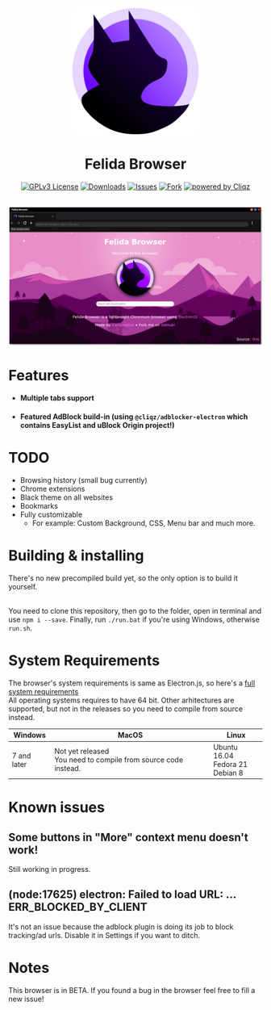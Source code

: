 <p align="center"><img width="250" height="250" src="./assets/icon.png" alt="Felida icon"></p>
<h1 align="center">Felida Browser</h1>
<p align="center">
  <a href="https://opensource.org/licenses/"><img alt="GPLv3 License" src="https://img.shields.io/badge/License-GPL%20v3-yellow.svg"></a>
  <a href="#badges"><img alt="Downloads" src="https://img.shields.io/github/downloads/raluvy95/FelidaBrowser/total.svg?style=flat"></a>
  <a href="https://github.com/raluvy95/FelidaBrowser/issues"><img alt="Issues" src="https://img.shields.io/github/issues-raw/raluvy95/FelidaBrowser.svg"></a>
  <a href="https://github.com/raluvy95/FelidaBrowser"><img alt="Fork" src="https://img.shields.io/github/forks/raluvy95/FelidaBrowser.svg?style=social&label=Fork"></a>
  <a href="https://github.com/cliqz-oss/adblocker"><img alt="powered by Cliqz" src="https://img.shields.io/badge/cliqz-powered-blue?logo=cliqz"></a>
</p><br>
<img src="./assets/screenshot.png" alt="Felida icon">

# Features

  - #### Multiple tabs support
  - #### Featured AdBlock build-in (using `@cliqz/adblocker-electron` which contains EasyList and uBlock Origin project!)

# TODO
  - Browsing history (small bug currently)
  - Chrome extensions
  - Black theme on all websites
  - Bookmarks
  - Fully customizable
    - For example: Custom Background, CSS, Menu bar and much more.

# Building & installing
There's no new precompiled build yet, so the only option is to build it yourself.<br><br>

You need to clone this repository, then go to the folder, open in terminal and use `npm i --save`. Finally, run `./run.bat` if you're using Windows, otherwise `run.sh`.

# System Requirements

The browser's system requirements is same as Electron.js, so here's a [full system requirements](https://stackoverflow.com/questions/36306450/what-is-minimum-system-requirements-to-run-electron-apps)<br>
All operating systems requires to have 64 bit. Other arhitectures are supported, but not in the releases so you need to compile from source instead.

| Windows | MacOS | Linux |
| --- | --- | --- |
| 7 and later | Not yet released<br>You need to compile from source code instead. | Ubuntu 16.04<br>Fedora 21<br>Debian 8 |

# Known issues
## Some buttons in "More" context menu doesn't work!
Still working in progress.

## (node:17625) electron: Failed to load URL: ... ERR_BLOCKED_BY_CLIENT
It's not an issue because the adblock plugin is doing its job to block tracking/ad urls. Disable it in Settings if you want to ditch.

# Notes

This browser is in BETA. If you found a bug in the browser feel free to fill a new issue! 

